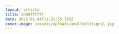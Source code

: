 ```yaml
---
layout: article
title: CROOTTTTTT
date: 2022-01-04T11:31:35.395Z
cover-image: /assets/uploads/amulletteligne1.jpg
---
```

